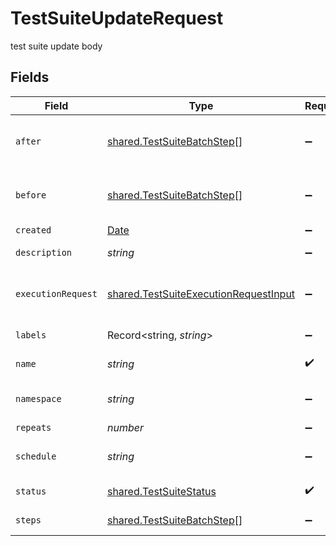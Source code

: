 # TestSuiteUpdateRequest

test suite update body


## Fields

| Field                                                                                                 | Type                                                                                                  | Required                                                                                              | Description                                                                                           | Example                                                                                               |
| ----------------------------------------------------------------------------------------------------- | ----------------------------------------------------------------------------------------------------- | ----------------------------------------------------------------------------------------------------- | ----------------------------------------------------------------------------------------------------- | ----------------------------------------------------------------------------------------------------- |
| `after`                                                                                               | [shared.TestSuiteBatchStep](../../../sdk/models/shared/testsuitebatchstep.md)[]                       | :heavy_minus_sign:                                                                                    | Run these batch steps after whole suite                                                               | [object Object]                                                                                       |
| `before`                                                                                              | [shared.TestSuiteBatchStep](../../../sdk/models/shared/testsuitebatchstep.md)[]                       | :heavy_minus_sign:                                                                                    | Run these batch steps before whole suite                                                              | [object Object]                                                                                       |
| `created`                                                                                             | [Date](https://developer.mozilla.org/en-US/docs/Web/JavaScript/Reference/Global_Objects/Date)         | :heavy_minus_sign:                                                                                    | N/A                                                                                                   |                                                                                                       |
| `description`                                                                                         | *string*                                                                                              | :heavy_minus_sign:                                                                                    | N/A                                                                                                   | collection of tests                                                                                   |
| `executionRequest`                                                                                    | [shared.TestSuiteExecutionRequestInput](../../../sdk/models/shared/testsuiteexecutionrequestinput.md) | :heavy_minus_sign:                                                                                    | test suite execution request body                                                                     |                                                                                                       |
| `labels`                                                                                              | Record<string, *string*>                                                                              | :heavy_minus_sign:                                                                                    | test suite labels                                                                                     | [object Object]                                                                                       |
| `name`                                                                                                | *string*                                                                                              | :heavy_check_mark:                                                                                    | object name                                                                                           | name                                                                                                  |
| `namespace`                                                                                           | *string*                                                                                              | :heavy_minus_sign:                                                                                    | object kubernetes namespace                                                                           | testkube                                                                                              |
| `repeats`                                                                                             | *number*                                                                                              | :heavy_minus_sign:                                                                                    | N/A                                                                                                   | 1                                                                                                     |
| `schedule`                                                                                            | *string*                                                                                              | :heavy_minus_sign:                                                                                    | schedule to run test suite                                                                            | * * * * *                                                                                             |
| `status`                                                                                              | [shared.TestSuiteStatus](../../../sdk/models/shared/testsuitestatus.md)                               | :heavy_check_mark:                                                                                    | test suite status                                                                                     |                                                                                                       |
| `steps`                                                                                               | [shared.TestSuiteBatchStep](../../../sdk/models/shared/testsuitebatchstep.md)[]                       | :heavy_minus_sign:                                                                                    | Batch steps to run                                                                                    | [object Object]                                                                                       |